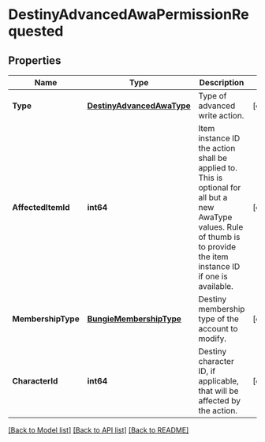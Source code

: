 # DestinyAdvancedAwaPermissionRequested

## Properties
Name | Type | Description | Notes
------------ | ------------- | ------------- | -------------
**Type** | [**DestinyAdvancedAwaType**](Destiny.Advanced.AwaType.md) | Type of advanced write action. | [optional] 
**AffectedItemId** | **int64** | Item instance ID the action shall be applied to. This is optional for all but a new AwaType values. Rule of thumb is to provide the item instance ID if one is available. | [optional] 
**MembershipType** | [**BungieMembershipType**](BungieMembershipType.md) | Destiny membership type of the account to modify. | [optional] 
**CharacterId** | **int64** | Destiny character ID, if applicable, that will be affected by the action. | [optional] 

[[Back to Model list]](../README.md#documentation-for-models) [[Back to API list]](../README.md#documentation-for-api-endpoints) [[Back to README]](../README.md)


